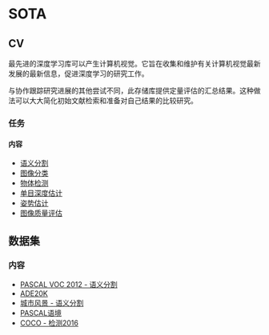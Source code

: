 # SOTA

## CV

最先进的深度学习库可以产生计算机视觉。它旨在收集和维护有关计算机视觉最新发展的最新信息，促进深度学习的研究工作。

与协作跟踪研究进展的其他尝试不同，此存储库提供定量评估的汇总结果。这种做法可以大大简化初始文献检索和准备对自己结果的比较研究。

### 任务

#### 内容

- [语义分割](semantic_segmentation.md)
- [图像分类](image_classification.md)
- [物体检测](object_detection.md)
- [单目深度估计](content/depth_estimation.md)
- [姿势估计](pose_estimation.md)
- [图像质量评估](content/image_quality_assessment.md)

## 数据集

### 内容

- [PASCAL VOC 2012 - 语义分割](datasets/pascal_voc_2012_segmentation.md)
- [ADE20K](datasets/ade20k.md)
- [城市风景 - 语义分割](datasets/cityscapes_semantic.md)
- [PASCAL语境](datasets/pascal_context.md)
- [COCO - 检测2016](datasets/coco_detection.md)